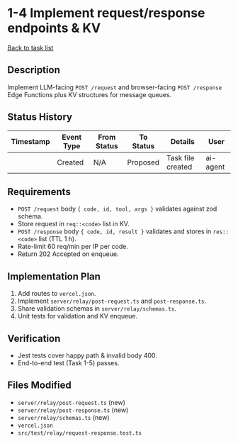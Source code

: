 # 1-4 Implement request/response endpoints & KV

[Back to task list](./tasks.md)

## Description
Implement LLM-facing `POST /request` and browser-facing `POST /response` Edge Functions plus KV structures for message queues.

## Status History
| Timestamp | Event Type | From Status | To Status | Details | User |
|-----------|------------|-------------|-----------|---------|------|
| <!-- TIMESTAMP --> | Created | N/A | Proposed | Task file created | ai-agent |

## Requirements
* `POST /request` body `{ code, id, tool, args }` validates against zod schema.
* Store request in `req::<code>` list in KV.
* `POST /response` body `{ code, id, result }` validates and stores in `res::<code>` list (TTL 1 h).
* Rate-limit 60 req/min per IP per code.
* Return 202 Accepted on enqueue.

## Implementation Plan
1. Add routes to `vercel.json`.
2. Implement `server/relay/post-request.ts` and `post-response.ts`.
3. Share validation schemas in `server/relay/schemas.ts`.
4. Unit tests for validation and KV enqueue.

## Verification
* Jest tests cover happy path & invalid body 400.
* End-to-end test (Task 1-5) passes.

## Files Modified
* `server/relay/post-request.ts` (new)
* `server/relay/post-response.ts` (new)
* `server/relay/schemas.ts` (new)
* `vercel.json`
* `src/test/relay/request-response.test.ts` 